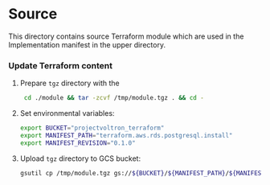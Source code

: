 # Source

This directory contains source Terraform module which are used in the Implementation manifest in the upper directory.

### Update Terraform content

1. Prepare `tgz` directory with the 
    
   ```bash
    cd ./module && tar -zcvf /tmp/module.tgz . && cd -
    ```

1. Set environmental variables:
   ```bash
   export BUCKET="projectvoltron_terraform"
   export MANIFEST_PATH="terraform.aws.rds.postgresql.install"
   export MANIFEST_REVISION="0.1.0"
   ```
   
1. Upload `tgz` directory to GCS bucket:
    
   ```bash
   gsutil cp /tmp/module.tgz gs://${BUCKET}/${MANIFEST_PATH}/${MANIFEST_REVISION}/module.tgz
   ```


